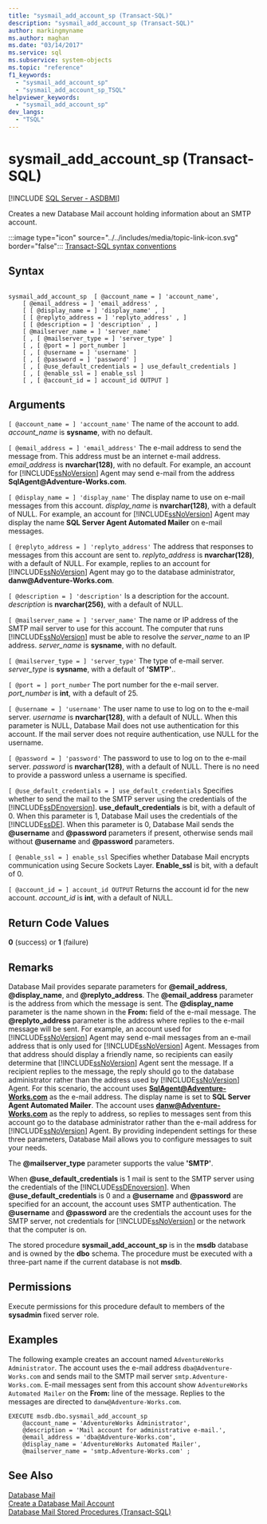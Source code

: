 ```yaml
---
title: "sysmail_add_account_sp (Transact-SQL)"
description: "sysmail_add_account_sp (Transact-SQL)"
author: markingmyname
ms.author: maghan
ms.date: "03/14/2017"
ms.service: sql
ms.subservice: system-objects
ms.topic: "reference"
f1_keywords:
  - "sysmail_add_account_sp"
  - "sysmail_add_account_sp_TSQL"
helpviewer_keywords:
  - "sysmail_add_account_sp"
dev_langs:
  - "TSQL"
---
```

# sysmail_add_account_sp (Transact-SQL)
[!INCLUDE [SQL Server - ASDBMI](../../includes/applies-to-version/sql-asdbmi.md)]

  Creates a new Database Mail account holding information about an SMTP account.  
  
 :::image type="icon" source="../../includes/media/topic-link-icon.svg" border="false"::: [Transact-SQL syntax conventions](../../t-sql/language-elements/transact-sql-syntax-conventions-transact-sql.md)  
  
## Syntax  
  
```  
  
sysmail_add_account_sp  [ @account_name = ] 'account_name',  
    [ @email_address = ] 'email_address' ,  
    [ [ @display_name = ] 'display_name' , ]  
    [ [ @replyto_address = ] 'replyto_address' , ]  
    [ [ @description = ] 'description' , ]  
    [ @mailserver_name = ] 'server_name'   
    [ , [ @mailserver_type = ] 'server_type' ]  
    [ , [ @port = ] port_number ]  
    [ , [ @username = ] 'username' ]  
    [ , [ @password = ] 'password' ]  
    [ , [ @use_default_credentials = ] use_default_credentials ]  
    [ , [ @enable_ssl = ] enable_ssl ]  
    [ , [ @account_id = ] account_id OUTPUT ]  
```  
  
## Arguments  
`[ @account_name = ] 'account_name'`
 The name of the account to add. *account_name* is **sysname**, with no default.  
  
`[ @email_address = ] 'email_address'`
 The e-mail address to send the message from. This address must be an internet e-mail address. *email_address* is **nvarchar(128)**, with no default. For example, an account for [!INCLUDE[ssNoVersion](../../includes/ssnoversion-md.md)] Agent may send e-mail from the address **SqlAgent\@Adventure-Works.com**.  
  
`[ @display_name = ] 'display_name'`
 The display name to use on e-mail messages from this account. *display_name* is **nvarchar(128)**, with a default of NULL. For example, an account for [!INCLUDE[ssNoVersion](../../includes/ssnoversion-md.md)] Agent may display the name **SQL Server Agent Automated Mailer** on e-mail messages.  
  
`[ @replyto_address = ] 'replyto_address'`
 The address that responses to messages from this account are sent to. *replyto_address* is **nvarchar(128)**, with a default of NULL. For example, replies to an account for [!INCLUDE[ssNoVersion](../../includes/ssnoversion-md.md)] Agent may go to the database administrator, **danw\@Adventure-Works.com**.  
  
`[ @description = ] 'description'`
 Is a description for the account. *description* is **nvarchar(256)**, with a default of NULL.  
  
`[ @mailserver_name = ] 'server_name'`
 The name or IP address of the SMTP mail server to use for this account. The computer that runs [!INCLUDE[ssNoVersion](../../includes/ssnoversion-md.md)] must be able to resolve the *server_name* to an IP address. *server_name* is **sysname**, with no default.  
  
`[ @mailserver_type = ] 'server_type'`
 The type of e-mail server. *server_type* is **sysname**, with a default of **'SMTP'**..  
  
`[ @port = ] port_number`
 The port number for the e-mail server. *port_number* is **int**, with a default of 25.  
  
`[ @username = ] 'username'`
 The user name to use to log on to the e-mail server. *username* is **nvarchar(128)**, with a default of NULL. When this parameter is NULL, Database Mail does not use authentication for this account. If the mail server does not require authentication, use NULL for the username.  
  
`[ @password = ] 'password'`
 The password to use to log on to the e-mail server. *password* is **nvarchar(128)**, with a default of NULL. There is no need to provide a password unless a username is specified.  
  
`[ @use_default_credentials = ] use_default_credentials`
 Specifies whether to send the mail to the SMTP server using the credentials of the [!INCLUDE[ssDEnoversion](../../includes/ssdenoversion-md.md)]. **use_default_credentials** is bit, with a default of 0. When this parameter is 1, Database Mail uses the credentials of the [!INCLUDE[ssDE](../../includes/ssde-md.md)]. When this parameter is 0, Database Mail sends the **\@username** and **\@password** parameters if present, otherwise sends mail without **\@username** and **\@password** parameters.  
  
`[ @enable_ssl = ] enable_ssl`
 Specifies whether Database Mail encrypts communication using Secure Sockets Layer. **Enable_ssl** is bit, with a default of 0.  
  
`[ @account_id = ] account_id OUTPUT`
 Returns the account id for the new account. *account_id* is **int**, with a default of NULL.  
  
## Return Code Values  
 **0** (success) or **1** (failure)  
  
## Remarks  
 Database Mail provides separate parameters for **\@email_address**, **\@display_name**, and **\@replyto_address**. The **\@email_address** parameter is the address from which the message is sent. The **\@display_name** parameter is the name shown in the **From:** field of the e-mail message. The **\@replyto_address** parameter is the address where replies to the e-mail message will be sent. For example, an account used for [!INCLUDE[ssNoVersion](../../includes/ssnoversion-md.md)] Agent may send e-mail messages from an e-mail address that is only used for [!INCLUDE[ssNoVersion](../../includes/ssnoversion-md.md)] Agent. Messages from that address should display a friendly name, so recipients can easily determine that [!INCLUDE[ssNoVersion](../../includes/ssnoversion-md.md)] Agent sent the message. If a recipient replies to the message, the reply should go to the database administrator rather than the address used by [!INCLUDE[ssNoVersion](../../includes/ssnoversion-md.md)] Agent. For this scenario, the account uses **SqlAgent@Adventure-Works.com** as the e-mail address. The display name is set to **SQL Server Agent Automated Mailer**. The account uses **danw@Adventure-Works.com** as the reply to address, so replies to messages sent from this account go to the database administrator rather than the e-mail address for [!INCLUDE[ssNoVersion](../../includes/ssnoversion-md.md)] Agent. By providing independent settings for these three parameters, Database Mail allows you to configure messages to suit your needs.  
  
 The **\@mailserver_type** parameter supports the value **'SMTP'**.  
  
 When **\@use_default_credentials** is 1 mail is sent to the SMTP server using the credentials of the [!INCLUDE[ssDEnoversion](../../includes/ssdenoversion-md.md)]. When **\@use_default_credentials** is 0 and a **\@username** and **\@password** are specified for an account, the account uses SMTP authentication. The **\@username** and **\@password** are the credentials the account uses for the SMTP server, not credentials for [!INCLUDE[ssNoVersion](../../includes/ssnoversion-md.md)] or the network that the computer is on.  
  
 The stored procedure **sysmail_add_account_sp** is in the **msdb** database and is owned by the **dbo** schema. The procedure must be executed with a three-part name if the current database is not **msdb**.  
  
## Permissions  
 Execute permissions for this procedure default to members of the **sysadmin** fixed server role.  
  
## Examples  
 The following example creates an account named `AdventureWorks Administrator`. The account uses the e-mail address `dba@Adventure-Works.com` and sends mail to the SMTP mail server `smtp.Adventure-Works.com`. E-mail messages sent from this account show `AdventureWorks Automated Mailer` on the **From:** line of the message. Replies to the messages are directed to `danw@Adventure-Works.com`.  
  
```  
EXECUTE msdb.dbo.sysmail_add_account_sp  
    @account_name = 'AdventureWorks Administrator',  
    @description = 'Mail account for administrative e-mail.',  
    @email_address = 'dba@Adventure-Works.com',  
    @display_name = 'AdventureWorks Automated Mailer',  
    @mailserver_name = 'smtp.Adventure-Works.com' ;  
```  
  
## See Also  
 [Database Mail](../../relational-databases/database-mail/database-mail.md)   
 [Create a Database Mail Account](../../relational-databases/database-mail/create-a-database-mail-account.md)   
 [Database Mail Stored Procedures &#40;Transact-SQL&#41;](../../relational-databases/system-stored-procedures/database-mail-stored-procedures-transact-sql.md)  
  
  
